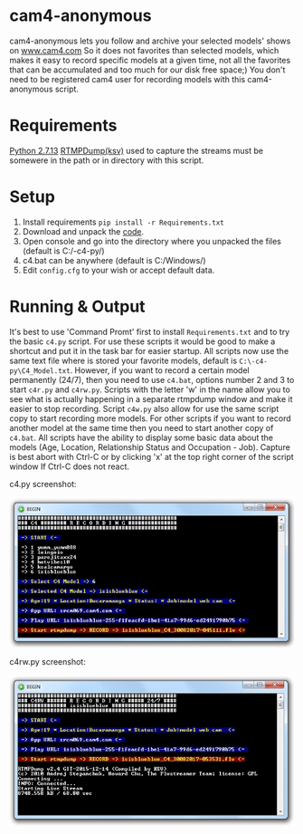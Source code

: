 cam4-anonymous
====================
cam4-anonymous lets you follow and archive your selected models' shows on www.cam4.com
So it does not favorites than selected models, which makes it easy to record specific models at a given time, not all the favorites that can be accumulated and too much for our disk free space;)
You don't need to be registered cam4 user for recording models with this cam4-anonymous script.

Requirements
============
[Python 2.7.13](https://www.python.org/ftp/python/2.7.13/python-2.7.13.msi)
[RTMPDump(ksv)](https://github.com/K-S-V/Scripts/releases) used to capture the streams must be somewere in the path or in directory with this script.

Setup
=====
1. Install requirements `pip install -r Requirements.txt`
2. Download and unpack the [code](https://codeload.github.com/horacio9a/cam4-anonymous/zip/master).
3. Open console and go into the directory where you unpacked the files (default is C:/-c4-py/)
4. c4.bat can be anywhere (default is C:/Windows/)
5. Edit `config.cfg` to your wish or accept default data.

Running & Output
================
It's best to use 'Command Promt' first to install `Requirements.txt` and to try the basic `c4.py` script. 
For use these scripts it would be good to make a shortcut and put it in the task bar for easier startup. 
All scripts now use the same text file where is stored your favorite models, default is `C:\-c4-py\C4_Model.txt`. 
However, if you want to record a certain model permanently (24/7), then you need to use `c4.bat`, options number 2 and 3 to start `c4r.py` and `c4rw.py`.
Scripts with the letter 'w' in the name allow you to see what is actually happening in a separate rtmpdump window and make it easier to stop recording. Script `c4w.py` also allow for use the same script copy to start recording more models.
For other scripts if you want to record another model at the same time then you need to start another copy of `c4.bat`. 
All scripts have the ability to display some basic data about the models (Age, Location, Relationship Status and Occupation - Job).
Capture is best abort with Ctrl-C or by clicking 'x' at the top right corner of the script window If Ctrl-C does not react.

c4.py screenshot:

![alt screenshot](./c4-py.jpg)

c4rw.py screenshot:

![alt screenshot](./c4rw-py.jpg)

